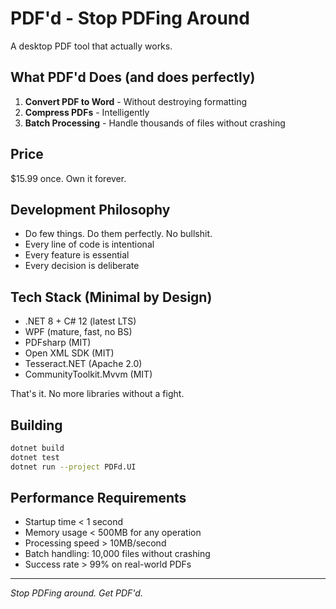 ﻿# PDF'd - Stop PDFing Around

A desktop PDF tool that actually works.

## What PDF'd Does (and does perfectly)
1. **Convert PDF to Word** - Without destroying formatting
2. **Compress PDFs** - Intelligently 
3. **Batch Processing** - Handle thousands of files without crashing

## Price
$15.99 once. Own it forever.

## Development Philosophy
- Do few things. Do them perfectly. No bullshit.
- Every line of code is intentional
- Every feature is essential
- Every decision is deliberate

## Tech Stack (Minimal by Design)
- .NET 8 + C# 12 (latest LTS)
- WPF (mature, fast, no BS)
- PDFsharp (MIT)
- Open XML SDK (MIT)
- Tesseract.NET (Apache 2.0)
- CommunityToolkit.Mvvm (MIT)

That's it. No more libraries without a fight.

## Building
```bash
dotnet build
dotnet test
dotnet run --project PDFd.UI
```

## Performance Requirements
- Startup time < 1 second
- Memory usage < 500MB for any operation
- Processing speed > 10MB/second
- Batch handling: 10,000 files without crashing
- Success rate > 99% on real-world PDFs

---
*Stop PDFing around. Get PDF'd.*
